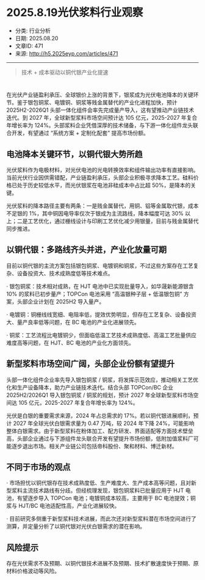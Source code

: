 # 2025.8.19光伏浆料行业观察

- 分类: 行业分析
- 日期: 2025.08.20
- 文章ID: 471
- 来源: http://h5.2025eyp.com/articles/471

---

> 技术 + 成本驱动以铜代银产业化提速

# 

在光伏产业链盈利承压、全球银价上涨的背景下，银浆成为光伏电池降本的关键环节。鉴于银包铜浆、电镀铜、铜浆等贱金属替代的产业化进程加快，预计 2025H2-2026Q1 头部一体化组件会率先完成量产导入，这有望推动产业链技术迭代。到 2027 年，全球新型浆料市场空间预计达 105 亿元，2025-2027 年复合年增长率为 124%。头部浆料企业凭借深厚的技术储备，与下游一体化组件龙头联合开发，有望通过 “系统方案 + 定制化配套” 提高市场份额。

## **电池降本关键环节，以铜代银大势所趋**

光伏浆料作为电极材料，对光伏电池的光电转换效率和组件输出功率有直接影响。当前光伏行业因供需错配，产业链盈利承压，头部企业积极寻求降本工艺。硅料价格已处于历史较低水平，而光伏银浆在电池非硅成本中占比超 50%，是降本的关键。

光伏浆料的降本路径主要有两条：一是贱金属替代，用铜、铝等金属取代银，成本不足银的 1%，其中铜因电导率仅次于银成为主流路线，降本幅度可达 30% 以上；二是工艺优化，通过栅线设计与印刷工艺优化减少用银量，目前与贱金属替代同步推进。

## **以铜代银：多路线齐头并进，产业化放量可期**

目前以铜代银的主流方案包括银包铜浆、电镀铜和铜浆，不过这些方案存在工艺复杂、设备投资大、技术成熟度低等技术难点。

· 银包铜浆：技术相对成熟，在 HJT 电池中已实现批量导入，如华晟新能源银含 10% 的浆料已初步量产；TOPCon 电池采用 “高温银种子层 + 低温银包铜” 方案，头部企业计划在 2025H2 导入量产。

· 电镀铜：铜栅线线宽细、电阻率低，提效优势明显，但存在工艺复杂、设备投资大、量产良率低等问题，在 BC 电池的产业化进展领先。

· 铜浆：工艺流程比电镀铜少，但面临低温工艺技术成熟度低、高温工艺批量供应难度高等问题，在 HJT、BC 电池的产业化方面领先。

## **新型浆料市场空间广阔，头部企业份额有望提升**

头部一体化组件企业率先导入银包铜浆 / 铜浆，将发挥示范效应，推动相关工艺优化和生产设备降本，助力产业链技术迭代。结合头部 TOPCon/BC 企业 2025H2/2026Q1 导入银包铜浆 / 铜浆的规划，预计 2027 年全球新型浆料市场空间达 105 亿元，2025-2027 年复合年增长率为 124%。

光伏是白银的重要需求来源，2024 年占总需求的 17%。若以铜代银进展顺利，预计 2027 年全球光伏白银需求量为 0.47 万吨，较 2024 年下降 24%，可能影响整体白银需求。由于新型浆料在粉体加工、配方研发、界面适配等方面技术壁垒高，头部企业通过与下游组件龙头联合开发有望提升市场份额，低附加值浆料厂可能逐步退出市场。相关产业链公司包括帝科股份、聚和材料、博迁新材。

## **不同于市场的观点**

· 市场担忧以铜代银存在技术成熟度低、生产难度大、生产成本高等问题，且对新型浆料主流技术路线有分歧。但经梳理发现，银包铜浆料已批量应用于 HJT 电池，有望逐步导入 TOPCon 电池；电镀铜成本较高，主要用于 BC 电池提效；铜浆与 HJT/BC 电池适配性高，产业化进展较快。

· 目前研究多侧重于新型浆料技术进展，而此次还对新型浆料潜在市场空间进行了测算，并定量分析了以铜代银对光伏白银需求的潜在影响。

## **风险提示**

存在光伏需求不及预期、以铜代银技术进展不及预期、技术扩散速度快于预期、原材料价格波动等风险。
